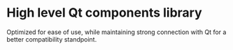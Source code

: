 # High level Qt components library

Optimized for ease of use, while maintaining strong connection with Qt for a better compatibility standpoint.